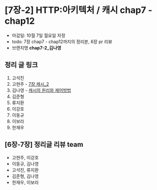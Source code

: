 # [7장-2] HTTP:아키텍처 / 캐시 chap7 - chap12

- 마감일: 10월 7일 월요일 자정
- todo: 7장 chap7 - chap12까지의 정리본, 6장 pr 리뷰
- 브랜치명 **chap7-2\_김나영**

## 정리 글 링크

1. 고석진
2. 고현주 - [7장 캐시_2](https://dev-junior.tistory.com/11)
3. 김나영 - [캐시의 원리와 제어방법](https://feel5ny.github.io/2019/10/05/HTTP_007-2/)
4. 김준형
5. 류지환
6. 이강호
7. 이동규
8. 이보라
9. 한재우

## [6장-7장] 정리글 리뷰 team

- 고현주, 이강호
- 이동규, 김나영
- 고석진, 류지환
- 김준형, 김나영
- 한재우, 이보라
